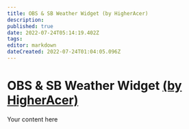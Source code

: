 ```yaml
---
title: OBS & SB Weather Widget (by HigherAcer)
description: 
published: true
date: 2022-07-24T05:14:19.402Z
tags: 
editor: markdown
dateCreated: 2022-07-24T01:04:05.096Z
---
```


# OBS & SB Weather Widget [(by HigherAcer)](https://www.twitch.tv/higheracer)
Your content here